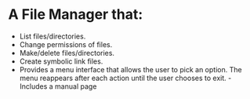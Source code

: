 # A File Manager that:
- List files/directories.  
- Change permissions of files.  
- Make/delete files/directories.  
- Create symbolic link files.
- Provides a menu interface that allows the user to pick an option.
The menu reappears after each action until the user chooses to exit.
-Includes a manual page

